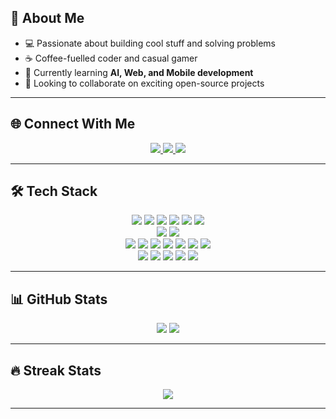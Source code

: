 
## 📌 About Me  
- 💻 Passionate about building cool stuff and solving problems  
- ☕ Coffee-fuelled coder and casual gamer  
- 🌱 Currently learning **AI, Web, and Mobile development**  
- 🤝 Looking to collaborate on exciting open-source projects  

---

## 🌐 Connect With Me  

<p align="center">
  <a href="https://www.linkedin.com/in/YOUR-LINKEDIN-USERNAME/" target="_blank">
    <img src="https://img.shields.io/badge/LinkedIn-%230077B5.svg?&style=for-the-badge&logo=linkedin&logoColor=white"/>
  </a>
  <a href="https://www.hackerrank.com/profile/nallamadhivinit1" target="_blank">
    <img src="https://img.shields.io/badge/HackerRank-%232EC866.svg?&style=for-the-badge&logo=hackerrank&logoColor=white"/>
  </a>
  <a href="https://github.com/Vinithareddy09" target="_blank">
    <img src="https://img.shields.io/badge/GitHub-%23181717.svg?&style=for-the-badge&logo=github&logoColor=white"/>
  </a>
</p>

---

## 🛠️ Tech Stack  

<p align="center">
  <img src="https://img.shields.io/badge/Python-3776AB?logo=python&logoColor=white"/> 
  <img src="https://img.shields.io/badge/Java-007396?logo=java&logoColor=white"/> 
  <img src="https://img.shields.io/badge/C-00599C?logo=c&logoColor=white"/> 
  <img src="https://img.shields.io/badge/HTML5-E34F26?logo=html5&logoColor=white"/> 
  <img src="https://img.shields.io/badge/CSS3-1572B6?logo=css3&logoColor=white"/> 
  <img src="https://img.shields.io/badge/JavaScript-F7DF1E?logo=javascript&logoColor=black"/> 
  <br/>
  <img src="https://img.shields.io/badge/MySQL-4479A1?logo=mysql&logoColor=white"/> 
  <img src="https://img.shields.io/badge/MongoDB-47A248?logo=mongodb&logoColor=white"/> 
  <br/>
  <img src="https://img.shields.io/badge/Numpy-013243?logo=numpy&logoColor=white"/> 
  <img src="https://img.shields.io/badge/Pandas-150458?logo=pandas&logoColor=white"/> 
  <img src="https://img.shields.io/badge/Matplotlib-11557C?logo=plotly&logoColor=white"/> 
  <img src="https://img.shields.io/badge/Scikit--Learn-F7931E?logo=scikitlearn&logoColor=white"/> 
  <img src="https://img.shields.io/badge/TensorFlow-FF6F00?logo=tensorflow&logoColor=white"/> 
  <img src="https://img.shields.io/badge/PyTorch-EE4C2C?logo=pytorch&logoColor=white"/> 
  <img src="https://img.shields.io/badge/SciPy-8CAAE6?logo=scipy&logoColor=white"/> 
  <br/>
  <img src="https://img.shields.io/badge/Git-F05032?logo=git&logoColor=white"/> 
  <img src="https://img.shields.io/badge/GitHub-181717?logo=github&logoColor=white"/> 
  <img src="https://img.shields.io/badge/Linux-FCC624?logo=linux&logoColor=black"/> 
  <img src="https://img.shields.io/badge/VS_Code-0078D4?logo=visualstudiocode&logoColor=white"/> 
  <img src="https://img.shields.io/badge/Canva-00C4CC?logo=canva&logoColor=white"/> 
</p>

---

## 📊 GitHub Stats  

<p align="center">
  <img src="https://github-readme-stats.vercel.app/api?username=Vinithareddy09&show_icons=true&theme=radical"/>
  <img src="https://github-readme-stats.vercel.app/api/top-langs/?username=Vinithareddy09&layout=compact&theme=radical"/>
</p>

---

## 🔥 Streak Stats  

<p align="center">
  <img src="https://github-readme-streak-stats.herokuapp.com/?user=Vinithareddy09&theme=radical"/>
</p>

---
